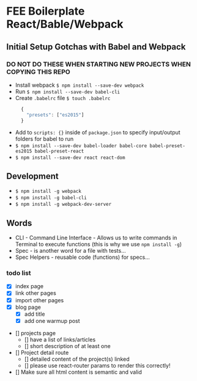 # FEE Boilerplate React/Bable/Webpack

## Initial Setup Gotchas with Babel and Webpack
### DO NOT DO THESE WHEN STARTING NEW PROJECTS WHEN COPYING THIS REPO
  - Install webpack `$ npm install --save-dev webpack`
  - Run `$ npm install --save-dev babel-cli`
  - Create `.babelrc` file `$ touch .babelrc`
    ```js
      {
        "presets": ["es2015"]
      }
    ```
  - Add to `scripts: {}` inside of `package.json` to specify input/output folders for babel to run
  - `$ npm install --save-dev babel-loader babel-core babel-preset-es2015 babel-preset-react`
  - `$ npm install --save-dev react react-dom`

## Development
  - `$ npm install -g webpack`
  - `$ npm install -g babel-cli`
  - `$ npm install -g webpack-dev-server`


## Words
  - CLI - Command Line Interface - Allows us to write commands in Terminal to execute functions (this is why we use `npm install -g`)
  - Spec - is another word for a file with tests...
  - Spec Helpers - reusable code (functions) for specs...

### todo list
- [x] index page
 - [x] link other pages
 - [x] import other pages
- [x] blog page
  - [x] add title
  - [x] add one warmup post
- [] projects page
  - [] have a list of links/articles
  - [] short description of at least one
- [] Project detail route
  - [] detailed content of the project(s) linked
  - [] please use react-router params to render this correctly!
- [] Make sure all html content is semantic and valid

